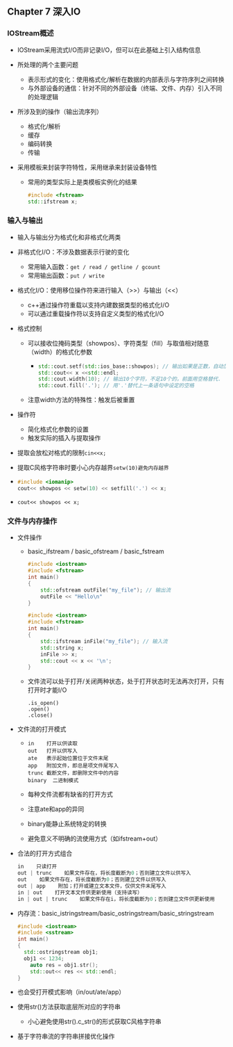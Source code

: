 ## Chapter 7 深入IO

### IOStream概述

- IOStream采用流式I/O而非记录I/O，但可以在此基础上引入结构信息

- 所处理的两个主要问题
  - 表示形式的变化：使用格式化/解析在数据的内部表示与字符序列之间转换
  - 与外部设备的通信：针对不同的外部设备（终端、文件、内存）引入不同的处理逻辑
  
- 所涉及到的操作（输出流序列）
  - 格式化/解析
  - 缓存
  - 编码转换
  - 传输
  
- 采用模板来封装字符特性，采用继承来封装设备特性
  - 常用的类型实际上是类模板实例化的结果
  
    ```c++
    #include <fstream>
    std::ifstream x;
    ```

### 输入与输出

- 输入与输出分为格式化和非格式化两类

- 非格式化I/O：不涉及数据表示行驶的变化

  - 常用输入函数：`get / read / getline / gcount`
  - 常用输出函数：`put / write`

- 格式化I/O：使用移位操作符来进行输入（>>）与输出（<<）

  - c++通过操作符重载以支持内建数据类型的格式化I/O
  - 可以通过重载操作符以支持自定义类型的格式化I/O

- 格式控制

  - 可以接收位掩码类型（showpos）、字符类型（fill）与取值相对随意（width）的格式化参数

    - ```c++
      std::cout.setf(std::ios_base::showpos); // 输出如果是正数，自动加正号
      std::cout<< x <<std::endl;
      std::cout.width(10); // 输出10个字符，不足10个的，前面用空格替代.
      std::cout.fill('.'); // 用'.'替代上一条语句中设定的空格
      ```

  - 注意width方法的特殊性：触发后被重置

- 操作符

  - 简化格式化参数的设置
  - 触发实际的插入与提取操作

- 提取会放松对格式的限制`cin<<x;`

- 提取C风格字符串时要小心内存越界`setw(10)避免内存越界`

- ```c++
  #include <iomanip>
  cout<< showpos << setw(10) << setfill('.') << x;
  ```

- `cout<< showpos << x;`

### 文件与内存操作

- 文件操作

  - basic_ifstream / basic_ofstream / basic_fstream

    ```c++
    #include <iostream>
    #include <fstream>
    int main()
    {
    	std::ofstream outFile("my_file"); // 输出流 
    	outFile << "Hello\n"
    }
    ```

    ```c++
    #include <iostream>
    #include <fstream>
    int main()
    {
    	std::ifstream inFile("my_file"); // 输入流 
    	std::string x;
    	inFile >> x;
    	std::cout << x << '\n';
    }
    ```

  - 文件流可以处于打开/关闭两种状态，处于打开状态时无法再次打开，只有打开时才能I/O

    ```
    .is_open()
    .open()
    .close()
    ```

- 文件流的打开模式

  - ```
    in    打开以供读取
    out   打开以供写入
    ate   表示起始位置位于文件末尾
    app   附加文件，即总是项文件尾写入
    trunc 截断文件，即删除文件中的内容
    binary  二进制模式
    ```

  - 每种文件流都有缺省的打开方式

  - 注意ate和app的异同

  - binary能静止系统特定的转换

  - 避免意义不明确的流使用方式（如ifstream+out） 

- 合法的打开方式组合
  
  ```c++
  in    只读打开
  out | trunc    如果文件存在，将长度截断为0；否则建立文件以供写入
  out    如果文件存在，将长度截断为0；否则建立文件以供写入
  out | app    附加；打开或建立文本文件，仅供文件末尾写入
  in | out    打开文本文件供更新使用（支持读写）
  in | out | trunc    如果文件存在i，将长度截断为0；否则建立文件供更新使用
  ```
  
- 内存流：basic_istringstream/basic_ostringstream/basic_stringstream
  
  ```c++
  #include <iostream>
  #include <sstream>
  int main()
  {
  	std::ostringstream obj1;
  	obj1 << 1234;
      auto res = obj1.str();
      std::out<< res << std::endl;
  }
  ```
  
- 也会受打开模式影响（in/out/ate/app）
  
- 使用str()方法获取底层所对应的字符串
  
  - 小心避免使用str().c_str()的形式获取C风格字符串
  
- 基于字符串流的字符串拼接优化操作
  
  
  
  
  



 





























